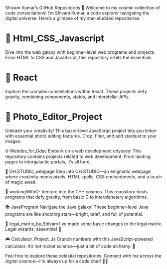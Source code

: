 Shivam Kumar’s GitHub Repositories 🚀
Welcome to my cosmic collection of code constellations! I’m Shivam Kumar, a code explorer navigating the digital universe. Here’s a glimpse of my star-studded repositories:

<h1>🌟 Html_CSS_Javascript</h1>
Dive into the web galaxy with beginner-level web programs and projects. From HTML to CSS and JavaScript, this repository orbits the essentials.

<h1>🚀 React </h1>
Explore the complex constellations within React. These projects defy gravity, combining components, states, and interstellar APIs.

<h1>📸 Photo_Editor_Project </h1>
Unleash your creativity! This basic-level JavaScript project lets you tinker with essential photo editing features. Crop, filter, and add stardust to your images.

🌐 Webdev_for_Gdsc
Embark on a web development odyssey! This repository contains projects related to web development. From landing pages to intergalactic portals, it’s all here.

🎩 OH.STUDIO_webpage
Step into OH.STUDIO—an enigmatic webpage where creativity meets pixels. HTML spells, CSS enchantments, and a touch of magic await.

🤖 workingWithC-
Venture into the C++ cosmos. This repository hosts programs that defy gravity, from basic C to interplanetary algorithms.

📚 JavaProgram
Navigate the Java galaxy! These beginner-level Java programs are like shooting stars—bright, brief, and full of potential.

🌌 legal_matrix_by_Shivam
I’ve made some basic changes to the legal matrix. Legal wizards, assemble! 📜

🎮 Calculator_Project_Js
Crunch numbers with this JavaScript-powered calculator. It’s not rocket science—just a bit of code alchemy. 🔢

Feel free to explore these celestial repositories. Connect with me across the digital cosmos—I’m always up for a code chat! 🌟👾


